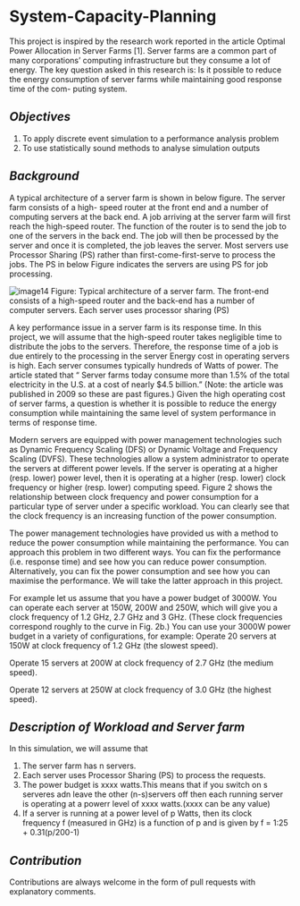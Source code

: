 # System-Capacity-Planning
This project is inspired by the research work reported in the article Optimal Power Allocation in Server Farms [1]. Server farms are a common part of many corporations’ computing infrastructure but they consume a lot of energy. The key question asked in this research is: Is it possible to reduce the energy consumption of server farms while maintaining good response time of the com- puting system.

## _Objectives_

1.  To apply discrete event simulation to a performance analysis problem
2.  To use statistically sound methods to analyse simulation outputs

## _Background_

A typical architecture of a server farm is shown in below figure.  The server farm consists of a high-
speed router at the front end and a number of computing servers at the back end.  A job arriving
at the server farm will first reach the high-speed router.  The function of the router is to send the
job to one of the servers in the back end.  The job will then be processed by the server and once
it is completed, the job leaves the server.  Most servers use Processor Sharing (PS) rather than
first-come-first-serve to process the jobs.  The PS in below Figure  indicates the servers are using PS
for job processing.

![image14](https://user-images.githubusercontent.com/26761582/30526603-b97f118e-9c60-11e7-8dfd-6a0d44e0e496.jpg)
Figure:  Typical architecture of a server farm.  The front-end consists of a high-speed router and
the back-end has a number of computer servers.  Each server uses processor sharing (PS)

A key performance issue in a server farm is its response time.  In this project, we will assume
that the high-speed router takes negligible time to distribute the jobs to the servers.  Therefore,
the response time of a job is due entirely to the processing in the server
Energy cost in operating servers is high.  Each server consumes typically hundreds of Watts of power.  The article stated that “
Server farms today consume more than 1.5% of the total electricity in the U.S. at a cost of nearly $4.5 billion.” (Note:  the article was published in 2009 so these are past figures.)  Given the high operating cost of server farms, a question is whether it is possible to reduce the energy consumption while maintaining the same level of system performance in terms of response time.

Modern servers are equipped with power management technologies such as Dynamic Frequency Scaling (DFS) or Dynamic Voltage and Frequency Scaling (DVFS). These technologies allow a system administrator to operate the servers at different power levels.  If the server is operating at a higher (resp.  lower) power level, then it is operating at a higher (resp.  lower) clock frequency or higher (resp.  lower) computing speed.  Figure 2 shows the relationship between clock frequency and power consumption for a particular type of server under a specific workload.  You can clearly see that the clock frequency is an increasing function of the power consumption.

The  power  management  technologies  have  provided  us  with  a  method  to  reduce  the  power consumption while maintaining the performance.  You can approach this problem in two different ways.  You can fix the performance (i.e.  response time) and see how you can reduce power consumption.  Alternatively, you can fix the power consumption and see how you can maximise the
performance.  We will take the latter approach in this project.

For example let us assume that you have a power budget of 3000W. You can operate each server at 150W, 200W and 250W, which will give you a clock frequency of 1.2 GHz, 2.7 GHz and 3 GHz.  (These clock frequencies correspond roughly to the curve in Fig. 2b.)  You can use your 3000W power budget in a variety of configurations, for example:
Operate 20 servers at 150W at clock frequency of 1.2 GHz (the slowest speed).

Operate 15 servers at 200W at clock frequency of 2.7 GHz (the medium speed).

Operate 12 servers at 250W at clock frequency of 3.0 GHz (the highest speed).

## _Description of Workload and Server farm_
In this simulation, we will assume that
1. The server farm has n servers.
2. Each server uses Processor Sharing (PS) to process the requests.
3. The power budget is xxxx watts.This means that if you switch on s serveres adn leave the other (n-s)servers off then each running server is operating at a powerr level of xxxx watts.(xxxx can be any value)
4. If a server is running at a power level of p Watts, then its clock frequency f (measured in
GHz) is a function of p and is given by
f = 1:25 + 0.31(p/200-1)


## _Contribution_
Contributions are always welcome in the form of pull requests with explanatory comments.
